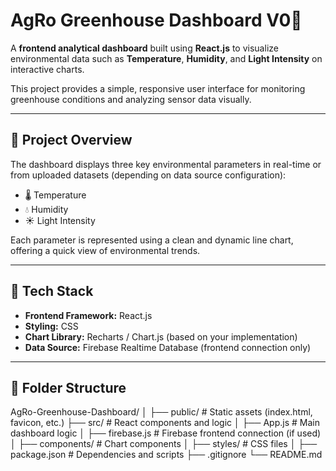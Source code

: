 # AgRo Greenhouse Dashboard V0🌿

A **frontend analytical dashboard** built using **React.js** to visualize environmental data such as **Temperature**, **Humidity**, and **Light Intensity** on interactive charts.

This project provides a simple, responsive user interface for monitoring greenhouse conditions and analyzing sensor data visually.

---

## 🎯 Project Overview
The dashboard displays three key environmental parameters in real-time or from uploaded datasets (depending on data source configuration):
- 🌡️ Temperature
- 💧 Humidity
- ☀️ Light Intensity

Each parameter is represented using a clean and dynamic line chart, offering a quick view of environmental trends.

---

## 🧰 Tech Stack
- **Frontend Framework:** React.js  
- **Styling:** CSS  
- **Chart Library:** Recharts / Chart.js (based on your implementation)  
- **Data Source:** Firebase Realtime Database (frontend connection only)

---

## 📁 Folder Structure
AgRo-Greenhouse-Dashboard/
│
├── public/ # Static assets (index.html, favicon, etc.)
├── src/ # React components and logic
│ ├── App.js # Main dashboard logic
│ ├── firebase.js # Firebase frontend connection (if used)
│ ├── components/ # Chart components
│ ├── styles/ # CSS files
│
├── package.json # Dependencies and scripts
├── .gitignore
└── README.md
